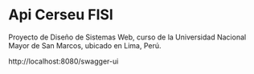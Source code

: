 # Api Cerseu FISI

Proyecto de Diseño de Sistemas Web, curso de la Universidad Nacional Mayor de San Marcos, ubicado en Lima, Perú.

http://localhost:8080/swagger-ui
